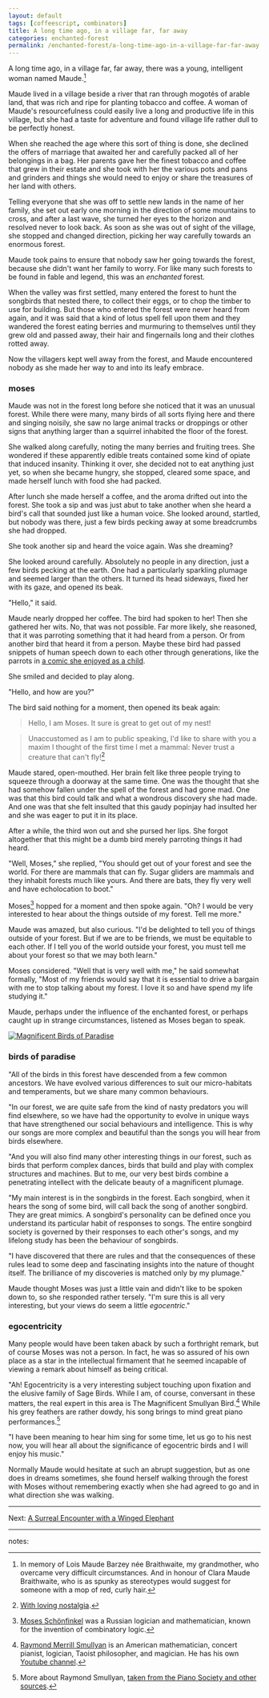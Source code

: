 ```yaml
---
layout: default
tags: [coffeescript, combinators]
title: A long time ago, in a village far, far away
categories: enchanted-forest
permalink: /enchanted-forest/a-long-time-ago-in-a-village-far-far-away.html
---
```


A long time ago, in a village far, far away, there was a young, intelligent woman named Maude.[^maude]

Maude lived in a village beside a river that ran through mogotés of arable land, that was rich and ripe for planting tobacco and coffee. A woman of Maude's resourcefulness could easily live a long and productive life in this village, but she had a taste for adventure and found village life rather dull to be perfectly honest.

When she reached the age where this sort of thing is done, she declined the offers of marriage that awaited her and carefully packed all of her belongings in a bag. Her parents gave her the finest tobacco and coffee that grew in their estate and she took with her the various pots and pans and grinders and things she would need to enjoy or share the treasures of her land with others.

Telling everyone that she was off to settle new lands in the name of her family, she set out early one morning in the direction of some mountains to cross, and after a last wave, she turned her eyes to the horizon and resolved never to look back. As soon as she was out of sight of the village, she stopped and changed direction, picking her way carefully towards an enormous forest.

Maude took pains to ensure that nobody saw her going towards the forest, because she didn't want her family to worry. For like many such forests to be found in fable and legend, this was an *enchanted* forest.

When the valley was first settled, many entered the forest to hunt the songbirds that nested there, to collect their eggs, or to chop the timber to use for building. But those who entered the forest were never heard from again, and it was said that a kind of lotus spell fell upon them and they wandered the forest eating berries and murmuring to themselves until they grew old and passed away, their hair and fingernails long and their clothes rotted away.

Now the villagers kept well away from the forest, and Maude encountered nobody as she made her way to and into its leafy embrace.

### moses

Maude was not in the forest long before she noticed that it was an unusual forest. While there were many, many birds of all sorts flying here and there and singing noisily, she saw no large animal tracks or droppings or other signs that anything larger than a squirrel inhabited the floor of the forest.

She walked along carefully, noting the many berries and fruiting trees. She wondered if these apparently edible treats contained some kind of opiate that induced insanity. Thinking it over, she decided not to eat anything just yet, so when she became hungry, she stopped, cleared some space, and made herself lunch with food she had packed.

After lunch she made herself a coffee, and the aroma drifted out into the forest. She took a sip and was just abut to take another when she heard a bird's call that sounded just like a human voice. She looked around, startled, but nobody was there, just a few birds pecking away at some breadcrumbs she had dropped.

She took another sip and heard the voice again. Was she dreaming?

She looked around carefully. Absolutely no people in any direction, just a few birds pecking at the earth. One had a particularly sparkling plumage and seemed larger than the others. It turned its head sideways, fixed her with its gaze, and opened its beak.

"Hello," it said.

Maude nearly dropped her coffee. The bird had spoken to her! Then she gathered her wits. No, that was not possible. Far more likely, she reasoned, that it was parroting something that it had heard from a person. Or from another bird that heard it from a person. Maybe these bird had passed snippets of human speech down to each other through generations, like the parrots in [a comic she enjoyed as a child](https://en.wikipedia.org/wiki/Red_Rackham's_Treasure).

She smiled and decided to play along.

"Hello, and how are you?"

The bird said nothing for a moment, then opened its beak again:

> Hello, I am Moses. It sure is great to get out of my nest! 

> Unaccustomed as I am to public speaking, I'd like to share with you a maxim I thought of the first time I met a mammal: Never trust a creature that can't fly![^mac]

[^mac]: [With loving nostalgia](https://www.youtube.com/watch?v=2B-XwPjn9YY&t=3m9s).

Maude stared, open-mouthed. Her brain felt like three people trying to squeeze through a doorway at the same time. One was the thought that she had somehow fallen under the spell of the forest and had gone mad. One was that this bird could talk and what a wondrous discovery she had made. And one was that she felt insulted that this gaudy popinjay had insulted her and she was eager to put it in its place.

After a while, the third won out and she pursed her lips. She forgot altogether that this might be a dumb bird merely parroting things it had heard.

"Well, Moses," she replied, "You should get out of your forest and see the world. For there are mammals that can fly. Sugar gliders are mammals and they inhabit forests much like yours. And there are bats, they fly very well and have echolocation to boot."

Moses[^moses] hopped for a moment and then spoke again. "Oh? I would be very interested to hear about the things outside of my forest. Tell me more."

Maude was amazed, but also curious. "I'd be delighted to tell you of things outside of your forest. But if we are to be friends, we must be equitable to each other. If I tell you of the world outside your forest, you must tell me about your forest so that we may both learn."

Moses considered. "Well that is very well with me," he said somewhat formally, "Most of my friends would say that it is essential to drive a bargain with me to stop talking about my forest. I love it so and have spend my life studying it."

Maude, perhaps under the influence of the enchanted forest, or perhaps caught up in strange circumstances, listened as Moses began to speak.

<a href="http://www.flickr.com/photos/pepemichelle/3642644339/" title="Magnificent Bird of Paradise by mpujals, on Flickr"><img src="http://farm3.staticflickr.com/2435/3642644339_742f2269f8_b.jpg" alt="Magnificent Birds of Paradise"></a>

### birds of paradise

"All of the birds in this forest have descended from a few common ancestors. We have evolved various differences to suit our micro-habitats and temperaments, but we share many common behaviours.

"In our forest, we are quite safe from the kind of nasty predators you will find elsewhere, so we have had the opportunity to evolve in unique ways that have strengthened our social behaviours and intelligence. This is why our songs are more complex and beautiful than the songs you will hear from birds elsewhere.

"And you will also find many other interesting things in our forest, such as birds that perform complex dances, birds that build and play with complex structures and machines. But to me, our very best birds combine a penetrating intellect with the delicate beauty of a magnificent plumage.

"My main interest is in the songbirds in the forest. Each songbird, when it hears the song of some bird, will call back the song of another songbird. They are great mimics. A songbird's personality can be defined once you understand its particular habit of responses to songs. The entire songbird society is governed by their responses to each other's songs, and my lifelong study has been the  behaviour of songbirds.

"I have discovered that there are rules and that the consequences of these rules lead to some deep and fascinating insights into the nature of thought itself. The brilliance of my discoveries is matched only by my plumage."

Maude thought Moses was just a little vain and didn't like to be spoken down to, so she responded rather tersely. "I'm sure this is all very interesting, but your views do seem a little *egocentric*."

### egocentricity

Many people would have been taken aback by such a forthright remark, but of course Moses was not a person. In fact, he was so assured of his own place as a star in the intellectual firmament that he seemed incapable of viewing a remark about himself as being critical.

"Ah! Egocentricity is a very interesting subject touching upon fixation and the elusive family of Sage Birds. While I am, of course, conversant in these matters, the real expert in this area is The Magnificent Smullyan Bird.[^rs] While his grey feathers are rather dowdy, his song brings to mind great piano performances.[^note]

"I have been meaning to hear him sing for some time, let us go to his nest now, you will hear all about the significance of egocentric birds and I will enjoy his music."

Normally Maude would hesitate at such an abrupt suggestion, but as one does in dreams sometimes, she found herself walking through the forest with Moses without remembering exactly when she had agreed to go and in what direction she was walking.

[^rs]: [Raymond Merrill Smullyan](https://en.wikipedia.org/wiki/Raymond_Smullyan) is an American mathematician, concert pianist, logician, Taoist philosopher, and magician. He has his own [Youtube channel](http://www.youtube.com/profile?user=rsmullyan&view=videos).

[^note]: More about Raymond Smullyan, [taken from the Piano Society and other sources](http://mysite.verizon.net/vzeeaya7/raymondsmullyan/).

---

Next: [A Surreal Encounter with a Winged Elephant](./horton.html)

---

notes:

[^moses]: [Moses Schönfinkel](https://en.wikipedia.org/wiki/Moses_Schönfinkel) was a Russian logician and mathematician, known for the invention of combinatory logic.

[^maude]: In memory of Lois Maude Barzey née Braithwaite, my grandmother, who overcame very difficult circumstances. And in honour of Clara Maude Braithwaite, who is as spunky as stereotypes would suggest for someone with a mop of red, curly hair.
